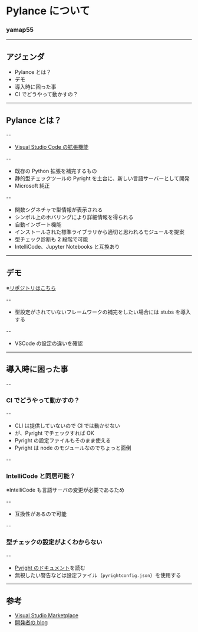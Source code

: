 <style type="text/css">
  .reveal h1,
  .reveal h2,
  .reveal h3,
  .reveal h4,
  .reveal h5,
  .reveal h6 {
    text-transform: none;
  }
</style>

# Pylance について

### yamap55

---

## アジェンダ

- Pylance とは？
- デモ
- 導入時に困った事
- CI でどうやって動かすの？

---

## Pylance とは？

--

- [Visual Studio Code の拡張機能](https://marketplace.visualstudio.com/items?itemName=ms-python.vscode-pylance)

--

- 既存の Python 拡張を補完するもの
- 静的型チェックツールの Pyright を土台に、新しい言語サーバーとして開発
- Microsoft 純正

--

- 関数シグネチャで型情報が表示される
- シンボル上のホバリングにより詳細情報を得られる
- 自動インポート機能
- インストールされた標準ライブラリから適切と思われるモジュールを提案
- 型チェック診断も 2 段階で可能
- IntelliCode、Jupyter Notebooks と互換あり

---

## デモ

※[リポジトリはこちら](https://github.com/yamap55/pylance-sample)

--

- 型設定がされていないフレームワークの補完をしたい場合には stubs を導入する

--

- VSCode の設定の違いを確認

---

## 導入時に困った事

--

### CI でどうやって動かすの？

--

- CLI は提供していないので CI では動かせない
- が、Pyright でチェックすれば OK
- Pyright の設定ファイルもそのまま使える
- Pyright は node のモジュールなのでちょっと面倒

--

### IntelliCode と同居可能？

※IntelliCode も言語サーバの変更が必要であるため

--

- 互換性があるので可能

--

### 型チェックの設定がよくわからない

--

- [Pyright のドキュメント](https://github.com/microsoft/pyright/blob/master/docs/configuration.md)を読む
- 無視したい警告などは設定ファイル（`pyrightconfig.json`）を使用する

---

## 参考

- [Visual Studio Marketplace](https://marketplace.visualstudio.com/items?itemName=ms-python.vscode-pylance)
- [開発者の blog](https://devblogs.microsoft.com/python/announcing-pylance-fast-feature-rich-language-support-for-python-in-visual-studio-code/)
